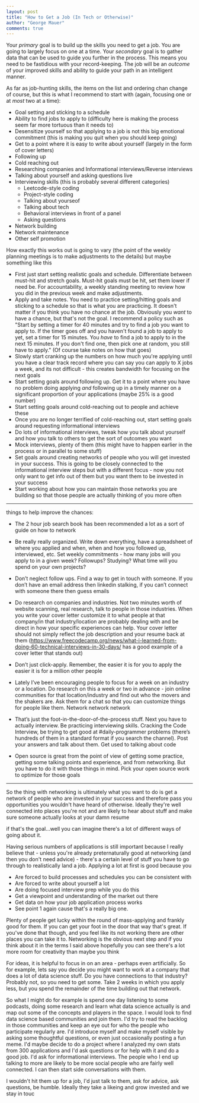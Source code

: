 ```yaml
---
layout: post
title: "How to Get a Job (In Tech or Otherwise)"
author: "George Mauer"
comments: true
---
```

Your *primary* goal is to build up the skills you need to get a job. You are going to largely focus on one at a time. Your *secondary* goal is to gather data that can be used to guide you further in the process. This means you need to be fastidious with your record-keeping. The job will be an *outcome* of your improved skills and ability to guide your path in an intelligent manner.

As far as job-hunting skills, the items on the list and ordering chan change of course, but this is what I recommend to start with (again, focusing one or at *most* two at a time):
* Goal setting and sticking to a schedule
* Ability to find jobs to apply to (difficulty here is making the process seem far more tortuous than it needs to)
* Desensitize yourself so that applying to a job is not this big emotional commitment (this is making you quit when you should keep going)
* Get to a point where it is easy to write about yourself (largely in the form of cover letters)
* Following up
* Cold reaching out
* Researching companies and Informational interviews/Reverse interviews
* Talking about yourself and asking questions live
* Interviewing skills (this is probably several different categories)
  - Leetcode-style coding
  - Project-style coding
  - Talking about yourseof
  - Talking about tech
  - Behavioral interviews in front of a panel
  - Asking questions
* Network building
* Network maintenance
* Other self promotion

How exactly this works out is going to vary (the point of the weekly planning meetings is to make adjustments to the details) but maybe something like this
* First just start setting realistic goals and schedule. Differentiate between must-hit and stretch goals. Must-hit goals must be hit, set them lower if need be. For accountability, a weekly standing meeting to review how you did in the previous week and make adjustments.
* Apply and take notes. You need to practice setting/hitting goals and sticking to a schedule so that is what you are practicing. It doesn't matter if you think you have no chance at the job. Obviously you *want* to have a chance, but that's not the goal. I recommend a policy such as "Start by setting a timer for 40 minutes and try to find a job you want to apply to. If the timer goes off and you haven't found a job to apply to yet, set a timer for 15 minutes. You *have* to find a job to apply to in the next 15 minutes. If you don't find one, then pick one at random, you still have to apply." (Of course take notes on how that goes)
* Slowly start cranking up the numbers on how much you're applying until you have a clear track record where you can say you can apply to X jobs a week, and its not difficult - this creates bandwidth for focusing on the next goals
* Start setting goals around following up. Get it to a point where you have no problem doing applying *and* following up in a timely manner on a significant proportion of your applications (maybe 25% is a good number)
* Start setting goals around cold-reaching out to people and achieve these
* Once you are no longer terrified of cold-reaching out, start setting goals around requesting informational interviews
* Do lots of informational interviews, tweak how you talk about yourself and how you talk to others to get the sort of outcomes you want
* Mock interviews, plenty of them (this might have to happen earlier in the process or in parallel to some stuff)
* Set goals around creating networks of people who you will get invested in your success. This is going to be closely connected to the informational interview steps but with a different focus - now you not only want to get info out of them but you want them to be invested in your success
* Start working about how you can maintain those networks you are building so that those people are actually thinking of you more often

-----------
things to help improve the chances:
* The 2 hour job search book has been recommended a lot as a sort of guide on how to network

* Be really really organized. Write down everything, have a spreadsheet of where you applied and when, when and how you followed up, interviewed, etc. Set weekly commitments - how many jobs will you apply to in a given week? Followups? Studying? What time will you spend on your own projects?

* Don’t neglect follow ups. Find a way to get in touch with someone. If you don’t have an email address then linkedin stalking, if you can’t connect with someone there then guess emails

* Do research on companies and industries. Not two minutes worth of website scanning, real research, talk to people in those industries. When you write your cover letter customize it to what people at that company/in that industry/location are probably dealing with and be direct in how your specific experiences can help. Your cover letter should not simply reflect the job description and your resume back at them (https://www.freecodecamp.org/news/what-i-learned-from-doing-60-technical-interviews-in-30-days/ has a good example of a cover letter that stands out)

* Don’t just click-apply. Remember, the easier it is for you to apply the easier it is for a million other people

* Lately I’ve been encouraging people to focus for a week on an industry or a location. Do research on this a week or two in advance - join online communities for that location/industry and find out who the movers and the shakers are. Ask them for a chat so that you can customize things for people like them. Network network network

* That’s just the foot-in-the-door-of-the-process stuff. Next you have to actually interview. Be practicing interviewing skills. Cracking the Code Interview, be trying to get good at #daily-programmer problems (there’s hundreds of them in a standard format if you search the channel). Post your answers and talk about them. Get used to talking about code

* Open source is great from the point of view of getting some practice, getting some talking points and experience, and from networking. But you have to do it with those things in mind. Pick your open source work to optimize for those goals

-----

So the thing with networking is ultimately what you want to do is get a network of people who are invested in your success and therefore pass you opportunities you wouldn't have heard of otherwise. Ideally they're well connected into places you're not and are likely to hear about stuff and make sure someone actually looks at your damn resume

if that's the goal...well you can imagine there's a lot of different ways of going about it.

Having serious numbers of applications is still important because I really believe that - unless you're already preternaturally good at networking (and then you don't need advice) - there's a certain level of stuff you have to go through to realistically land a job. Applying a lot at first is good because you
- Are forced to build processes and schedules you can be consistent with
- Are forced to write about yourself a lot
- Are doing focused interview prep while you do this
- Get a viewpoint and understanding of the market out there
- Get data on how your job application process works
- See point 1 again cause that's a really big one.

Plenty of people get lucky within the round of mass-applying and frankly good for them. If you can get your foot in the door that way that's great.
If you've done that though, and you feel like its not working there are other places you can take it to. Networking is the obvious next step and if you think about it in the terms I said above hopefully you can see there's a lot more room for creativity than maybe you think

For ideas, it is helpful to focus in on an area - perhaps even artificially. So for example, lets say you decide you might want to work at a company that does a lot of data science stuff. Do you have connections to that industry? Probably not, so you need to get some. Take 2 weeks in which you apply less, but you spend the remainder of the time building out that network.

So what I might do for example is spend one day listening to some podcasts, doing some research and learn what data science actually is and map out some of the concepts and players in the space. I would look to find data science based communities and join them. I'd try to read the backlog in those communities and keep an eye out for who the people who participate regularly are. I'd introduce myself and make myself visible by asking some thoughtful questions, or even just occasionally posting a fun meme. I'd maybe decide to do a project where I analyzed my own stats from 300 applications and I'd ask questions or for help with it and do a good job. I'd ask for informational interviews. The people who I end up talking to more are likely to be more social people who are fairly well connected. I can then start side conversations with them.

I wouldn't hit them up for a job, I'd just talk to them, ask for advice, ask questions, be humble. Ideally they take a likeing and grow invested and we stay in touc
